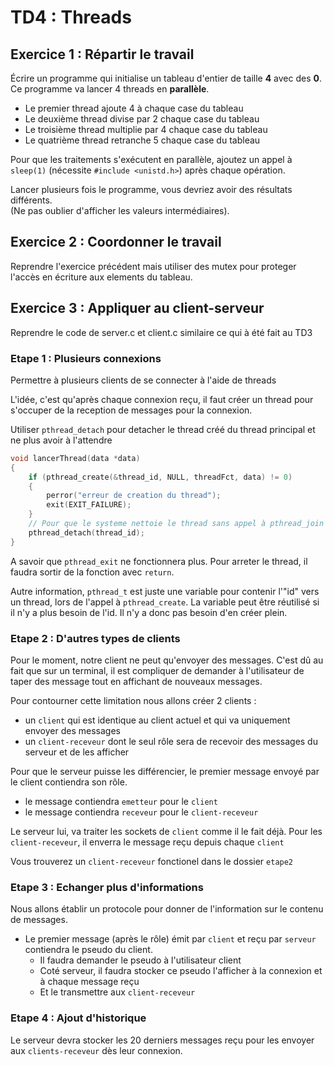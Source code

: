 # TD4 : Threads

## Exercice 1 : Répartir le travail

Écrire un programme qui initialise un tableau d'entier de taille **4** avec des **0**. 
Ce programme va lancer 4 threads en **parallèle**.
* Le premier thread ajoute 4 à chaque case du tableau
* Le deuxième thread divise par 2 chaque case du tableau
* Le troisième thread multiplie par 4 chaque case du tableau
* Le quatrième thread retranche 5 chaque case du tableau

Pour que les traitements s'exécutent en parallèle, ajoutez un appel à `sleep(1)` (nécessite `#include <unistd.h>`) après chaque opération.

Lancer plusieurs fois le programme, vous devriez avoir des résultats différents. \
(Ne pas oublier d'afficher les valeurs intermédiaires).

## Exercice 2 : Coordonner le travail

Reprendre l'exercice précédent mais utiliser des mutex pour proteger l'accès en écriture aux elements du tableau.

## Exercice 3 : Appliquer au client-serveur

Reprendre le code de server.c et client.c similaire ce qui à été fait au TD3

### Etape 1 : Plusieurs connexions

Permettre à plusieurs clients de se connecter à l'aide de threads

L'idée, c'est qu'après chaque connexion reçu, il faut créer un thread pour s'occuper de la reception de messages pour la connexion.

Utiliser `pthread_detach` pour detacher le thread créé du thread principal et ne plus avoir à l'attendre

```c
void lancerThread(data *data)
{
    if (pthread_create(&thread_id, NULL, threadFct, data) != 0)
    {
        perror("erreur de creation du thread");
        exit(EXIT_FAILURE);
    }
    // Pour que le systeme nettoie le thread sans appel à pthread_join
    pthread_detach(thread_id);
}
```

A savoir que `pthread_exit` ne fonctionnera plus. Pour arreter le thread, il faudra sortir de la fonction avec `return`.

Autre information, `pthread_t` est juste une variable pour contenir l'"id" vers un thread, lors de l'appel à `pthread_create`. La variable peut être réutilisé si il n'y a plus besoin de l'id. Il n'y a donc pas besoin d'en créer plein.

### Etape 2 : D'autres types de clients

Pour le moment, notre client ne peut qu'envoyer des messages. C'est dû au fait que sur un terminal, il est compliquer de demander à l'utilisateur de taper des message tout en affichant de nouveaux messages.

Pour contourner cette limitation nous allons créer 2 clients :
* un `client` qui est identique au client actuel et qui va uniquement envoyer des messages
* un `client-receveur` dont le seul rôle sera de recevoir des messages du serveur et de les afficher

Pour que le serveur puisse les différencier, le premier message envoyé par le client contiendra son rôle.
* le message contiendra `emetteur` pour le `client`
* le message contiendra `receveur` pour le `client-receveur`

Le serveur lui, va traiter les sockets de `client` comme il le fait déjà.
Pour les `client-receveur`, il enverra le message reçu depuis chaque `client`

Vous trouverez un `client-receveur` fonctionel dans le dossier `etape2`

### Etape 3 : Echanger plus d'informations

Nous allons établir un protocole pour donner de l'information sur le contenu de messages.

* Le premier message (après le rôle) émit par `client` et reçu par `serveur` contiendra le pseudo du client.
    * Il faudra demander le pseudo à l'utilisateur client
    * Coté serveur, il faudra stocker ce pseudo l'afficher à la connexion et à chaque message reçu
    * Et le transmettre aux `client-receveur`

### Etape 4 : Ajout d'historique

Le serveur devra stocker les 20 derniers messages reçu pour les envoyer aux `clients-receveur` dès leur connexion.